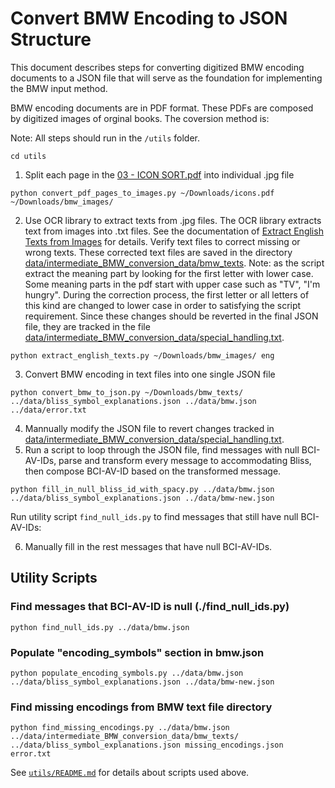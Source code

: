 # Convert BMW Encoding to JSON Structure

This document describes steps for converting digitized BMW encoding documents to a JSON file
that will serve as the foundation for implementing the BMW input method.

BMW encoding documents are in PDF format. These PDFs are composed by digitized images of orginal
books. The coversion method is:

Note: All steps should run in the `/utils` folder.

```
cd utils
```

1. Split each page in the 
[03 - ICON SORT.pdf](https://drive.google.com/file/d/1pxaTjymmVRcD0kJ15sZyuc9HEVHCK31F/view?usp=drive_link)
into individual .jpg file

```
python convert_pdf_pages_to_images.py ~/Downloads/icons.pdf ~/Downloads/bmw_images/
```

2. Use OCR library to extract texts from .jpg files. The OCR library extracts text from images
into .txt files. See the documentation of [Extract English Texts from Images](/utils/README.md#extract-english-texts-from-images-utilsextract_english_textspy)
for details. Verify text files to correct missing or wrong texts. These corrected text files are
saved in the directory 
[data/intermediate_BMW_conversion_data/bmw_texts](../data/intermediate_BMW_conversion_data/bmw_texts).
Note: as the script extract the meaning part by looking for the first letter with lower case.
Some meaning parts in the pdf start with upper case such as "TV", "I'm hungry". During the correction
process, the first letter or all letters of this kind are changed to lower case in order to satisfying
the script requirement. Since these changes should be reverted in the final JSON file, they are
tracked in the file
[data/intermediate_BMW_conversion_data/special_handling.txt](../data/intermediate_BMW_conversion_data/special_handling.txt).

```
python extract_english_texts.py ~/Downloads/bmw_images/ eng
```

3. Convert BMW encoding in text files into one single JSON file

```
python convert_bmw_to_json.py ~/Downloads/bmw_texts/ ../data/bliss_symbol_explanations.json ../data/bmw.json ../data/error.txt
```

4. Mannually modify the JSON file to revert changes tracked in 
[data/intermediate_BMW_conversion_data/special_handling.txt](../data/intermediate_BMW_conversion_data/special_handling.txt).
5. Run a script to loop through the JSON file, find messages with null BCI-AV-IDs, parse and transform
every message to accommodating Bliss, then compose BCI-AV-ID based on the transformed message.

```
python fill_in_null_bliss_id_with_spacy.py ../data/bmw.json ../data/bliss_symbol_explanations.json ../data/bmw-new.json
```

Run utility script `find_null_ids.py` to find messages that still have null BCI-AV-IDs:

6. Manually fill in the rest messages that have null BCI-AV-IDs.

## Utility Scripts ##

### Find messages that BCI-AV-ID is null (./find_null_ids.py)

```
python find_null_ids.py ../data/bmw.json
```

### Populate "encoding_symbols" section in bmw.json

```
python populate_encoding_symbols.py ../data/bmw.json ../data/bliss_symbol_explanations.json ../data/bmw-new.json
```

### Find missing encodings from BMW text file directory

```
python find_missing_encodings.py ../data/bmw.json ../data/intermediate_BMW_conversion_data/bmw_texts/ ../data/bliss_symbol_explanations.json missing_encodings.json error.txt
```

See [`utils/README.md`](../utils/README.md) for details about scripts used above.
